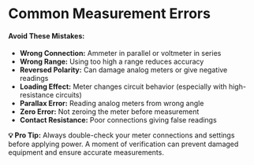 # Common Measurement Errors
                    
<div class="key-points">
                        <h4>Avoid These Mistakes:</h4>
                        <ul>
                            <li><strong>Wrong Connection:</strong> Ammeter in parallel or voltmeter in series</li>
                            <li><strong>Wrong Range:</strong> Using too high a range reduces accuracy</li>
                            <li><strong>Reversed Polarity:</strong> Can damage analog meters or give negative readings</li>
                            <li><strong>Loading Effect:</strong> Meter changes circuit behavior (especially with high-resistance circuits)</li>
                            <li><strong>Parallax Error:</strong> Reading analog meters from wrong angle</li>
                            <li><strong>Zero Error:</strong> Not zeroing the meter before measurement</li>
                            <li><strong>Contact Resistance:</strong> Poor connections giving false readings</li>
                        </ul>
                    </div>
                    
<div class="note">
                        <strong>💡 Pro Tip:</strong> Always double-check your meter connections and settings before applying power. A moment of verification can prevent damaged equipment and ensure accurate measurements.
                    </div>
                </div>
            </div>
            